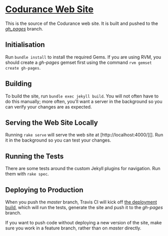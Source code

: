 # [Codurance Web Site](http://codurance.com/)

This is the source of the Codurance web site. It is built and pushed to the [*gh_pages*](https://github.com/codurance/site/tree/gh-pages) branch.

## Initialisation

Run `bundle install` to install the required Gems. If you are using RVM, you should create a *gh-pages* gemset first using the command `rvm gemset create gh-pages`.

## Building

To build the site, run `bundle exec jekyll build`. You will not often have to do this manually; more often, you'll want a server in the background so you can verify your changes are as expected.

## Serving the Web Site Locally

Running `rake serve` will serve the web site at [http://localhost:4000/][]. Run it in the background so you can test your changes.

## Running the Tests

There are some tests around the custom Jekyll plugins for navigation. Run them with `rake spec`.

## Deploying to Production

When you push the *master* branch, Travis CI will kick off [the deployment build](https://travis-ci.org/codurance/site), which will run the tests, generate the site and push it to the *gh-pages* branch.

If you want to push code without deploying a new version of the site, make sure you work in a feature branch, rather than on *master* directly.
